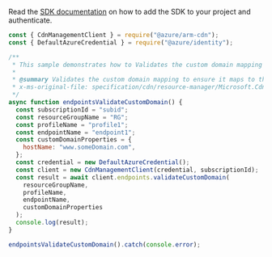 Read the [SDK documentation](https://github.com/Azure/azure-sdk-for-js/blob/%40azure%2Farm-cdn_7.0.0/sdk/cdn/arm-cdn/README.md) on how to add the SDK to your project and authenticate.

```javascript
const { CdnManagementClient } = require("@azure/arm-cdn");
const { DefaultAzureCredential } = require("@azure/identity");

/**
 * This sample demonstrates how to Validates the custom domain mapping to ensure it maps to the correct CDN endpoint in DNS.
 *
 * @summary Validates the custom domain mapping to ensure it maps to the correct CDN endpoint in DNS.
 * x-ms-original-file: specification/cdn/resource-manager/Microsoft.Cdn/stable/2021-06-01/examples/Endpoints_ValidateCustomDomain.json
 */
async function endpointsValidateCustomDomain() {
  const subscriptionId = "subid";
  const resourceGroupName = "RG";
  const profileName = "profile1";
  const endpointName = "endpoint1";
  const customDomainProperties = {
    hostName: "www.someDomain.com",
  };
  const credential = new DefaultAzureCredential();
  const client = new CdnManagementClient(credential, subscriptionId);
  const result = await client.endpoints.validateCustomDomain(
    resourceGroupName,
    profileName,
    endpointName,
    customDomainProperties
  );
  console.log(result);
}

endpointsValidateCustomDomain().catch(console.error);
```
